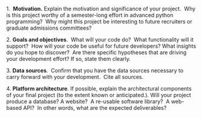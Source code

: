 1.  **Motivation.** Explain the motivation and significance of your project.  Why is this project worthy of a semester-long effort in advanced python programming?  Why might this project be interesting to future recruiters or graduate admissions committees?

2. **Goals and objectives**.  What will your code do?  What functionality will it support?  How will your code be useful for future developers? What insights do you hope to discover?  Are there specific hypotheses that are driving your development effort? If so, state them clearly.

3. **Data sources**.  Confirm that you have the data sources necessary to carry forward with your development.  Cite all sources.

4. **Platform architecture**. If possible, explain the architectural components of your final project (to the extent known or anticipated.). Will your project produce a database? A website?  A re-usable software library?  A web-based API?  In other words, what are the expected deliverables?